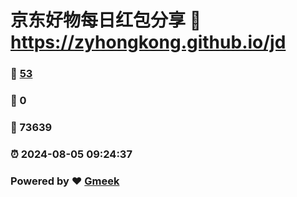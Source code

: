 # 京东好物每日红包分享 :link: https://zyhongkong.github.io/jd 
### :page_facing_up: [53](https://zyhongkong.github.io/jd/tag.html) 
### :speech_balloon: 0 
### :hibiscus: 73639 
### :alarm_clock: 2024-08-05 09:24:37 
### Powered by :heart: [Gmeek](https://github.com/Meekdai/Gmeek)
